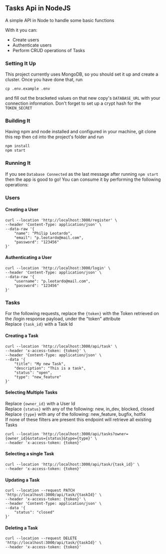 ## Tasks Api in NodeJS
A simple API in Node to handle some basic functions

With it you can:

- Create users
- Authenticate users
- Perform CRUD operations of Tasks

### Setting It Up
This project currently uses MongoDB, so you should set it up and create a cluster. Once you have done that, run
```
cp .env.example .env
```
and fill out the bracketed values on that new copy's ```DATABASE_URL``` with your connection information. Don't forget to set up a crypt hash for the ```TOKEN_SECRET```

### Building It
Having npm and node installed and configured in your machine, git clone this rep then cd into the project's folder and run
```
npm install
npm start
````

### Running It
If you see ```Database Connected``` as the last message after running ```npm start``` then the app is good to go! You can consume it by performing the following operations:

### Users
#### Creating a User

```
curl --location 'http://localhost:3000/register' \
--header 'Content-Type: application/json' \
--data-raw '{
    "name": "Philip Leotardo",
    "email": "p.leotardo@mail.com",
    "password": "123456"
}'
```

#### Authenticating a User
```
curl --location 'http://localhost:3000/login' \
--header 'Content-Type: application/json' \
--data-raw '{
    "username": "p.leotardo@mail.com",
    "password": "123456"
}'
```

### Tasks
For the following requests, replace the ```{token}``` with the Token retrieved on the /login response payload, under the "token" attribute  
Replace ```{task_id}``` with a Task Id
#### Creating a Task
```
curl --location 'http://localhost:3000/api/task' \
--header 'x-access-token: {token}' \
--header 'Content-Type: application/json' \
--data '{
    "title": "My new Task",
    "description": "This is a task",
    "status": "open",
    "type": "new_feature"
}'
```

#### Selecting Multiple Tasks
Replace ```{owner_id}``` with a User Id  
Replace ```{status}``` with any of the following: new, in_dev, blocked, closed  
Replace ```{type}``` with any of the following: new_feature, bugfix, hotfix  
If none of these filters are present this endpoint will retrieve all existing Tasks
```
curl --location 'http://localhost:3000/api/tasks?owner={owner_id}&status={status}&type={type}' \
--header 'x-access-token: {token}'
```

#### Selecting a single Task
```
curl --location 'http://localhost:3000/api/task/{task_id}' \
--header 'x-access-token: {token}'
```

#### Updating a Task
```
curl --location --request PATCH 'http://localhost:3000/api/task/{taskId}' \
--header 'x-access-token: {token}' \
--header 'Content-Type: application/json' \
--data '{
    "status": "closed"
}'
```

#### Deleting a Task
```
curl --location --request DELETE 'http://localhost:3000/api/task/{taskId}' \
--header 'x-access-token: {token}'
```